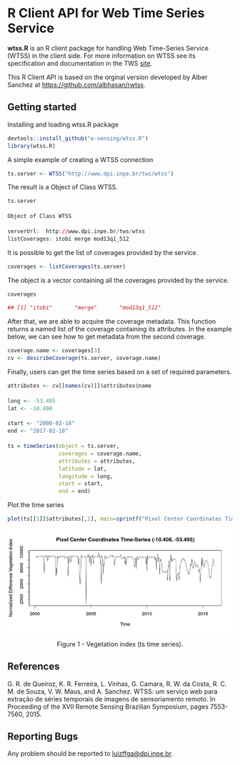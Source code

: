 # R Client API for Web Time Series Service

**wtss.R** is an R client package for handling Web Time-Series Service (WTSS) in the client side. For more information on WTSS see  its specification and documentation in the TWS [site](https://github.com/e-sensing/tws). 

This R Client API is based on the orginal version developed by Alber Sanchez at https://github.com/albhasan/rwtss.

## Getting started

Installing and loading wtss.R package

``` r
devtools::install_github("e-sensing/wtss.R")
library(wtss.R)
```

A simple example of creating a WTSS connection

``` r 
ts.server <- WTSS("http://www.dpi.inpe.br/tws/wtss")
```

The result is a Object of Class WTSS. 

``` r
ts.server

Object of Class WTSS

serverUrl:  http://www.dpi.inpe.br/tws/wtss 
listCoverages: itobi merge mod13q1_512
```

It is possible to get the list of coverages provided by the service.

``` r
coverages <- listCoverages(ts.server)
```

The object is a vector containing all the coverages provided by the service. 

``` r
coverages
```

``` r
## [1] "itobi"       "merge"       "mod13q1_512"
```

After that, we are able to acquire the coverage metadata. This function returns a named list of the coverage containing its attributes. In the example below, we can see how to get metadata from the second coverage.

```r
coverage.name <- coverages[3]
cv <- describeCoverage(ts.server, coverage.name)
```

Finally, users can get the time series based on a set of required parameters.

```r
attributes <- cv[[names(cv)]]$attributes$name

long <- -53.495
lat <- -10.408

start <- "2000-02-18"
end <- "2017-02-18"
  
ts = timeSeries(object = ts.server, 
                coverages = coverage.name, 
                attributes = attributes, 
                latitude = lat, 
                longitude = long, 
                start = start, 
                end = end)
```

Plot the time series 

```r
plot(ts[[1]]$attributes[,1], main=sprintf("Pixel Center Coordinates Time-Series (%5.3f, %5.3f)", ts[[1]]$center_coordinate$latitude, ts[[1]]$center_coordinate$longitude), xlab="Time", ylab="Normalized Difference Vegetation Index")
```

<p align="center">
<img src="images/plot-ts-timeseries.png" alt="Figure 1 - Vegetation index (ts time series)."  />
<p class="caption" align="center">
Figure 1 - Vegetation index (ts time series).
</p>
</p>

## References

G. R. de Queiroz, K. R. Ferreira, L. Vinhas, G. Camara, R. W. da Costa, R. C. M. de Souza, V. W. Maus, and A. Sanchez. WTSS: um serviço web para extração de séries temporais de imagens de sensoriamento remoto. In Proceeding of the XVII Remote Sensing Brazilian Symposium, pages 7553-7560, 2015.

## Reporting Bugs

Any problem should be reported to luizffga@dpi.inpe.br.
